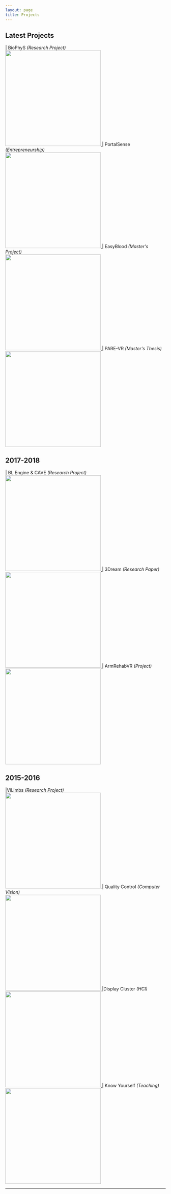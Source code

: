 ```yaml
---
layout: page
title: Projects
---
```


## Latest Projects

| BioPhyS *(Research Project)* <br> <a href="{{site.baseurl}}/projects/BioPhyS"><img src="{{site.baseurl}}/assets/img/portfolio/BioPhyS.png" width="300px"> </a> | PortalSense *(Entrepreneurship)* <br> <a href="{{site.baseurl}}/projects/PortalSense"><img src="{{site.baseurl}}/assets/img/portfolio/PortalSense.jpg" width="300px"> </a>
| EasyBlood *(Master's Project)* <br> <a href="{{site.baseurl}}/projects/EasyBlood"><img src="{{site.baseurl}}/assets/img/portfolio/EasyBlood.jpg" width="300px"> </a> | PARE-VR *(Master's Thesis)* <br> <a href="{{site.baseurl}}/projects/PARE-VR"><img src="{{site.baseurl}}/assets/img/portfolio/PARE-VR.jpg" width="300px"> </a>

## 2017-2018

| BL Engine & CAVE *(Research Project)* <br> <a href="{{site.baseurl}}/projects/BLEngine"><img src="{{site.baseurl}}/assets/img/portfolio/Unity3D.png" width="300px"> </a> | 3Dream *(Research Paper)* <br> <a href="{{site.baseurl}}/projects/3Dream"><img src="{{site.baseurl}}/assets/img/portfolio/3Dream.png" width="300px"> </a> | ArmRehabVR *(Project)* <br> <a href="{{site.baseurl}}/projects/ArmRehabVR"><img src="{{site.baseurl}}/assets/img/portfolio/ArmRehabVR.jpg" width="300px"> </a>

## 2015-2016

|ViLimbs *(Research Project)* <br> <a href="{{site.baseurl}}/projects/ViLimbs"><img src="{{site.baseurl}}/assets/img/portfolio/ViLimbs.png" width="300px"> </a> | Quality Control *(Computer Vision)* <br> <a href="{{site.baseurl}}/projects/QualityControl"><img src="{{site.baseurl}}/assets/img/portfolio/QualityControl.png" width="300px"> </a>
|Display Cluster *(HCI)* <br> <a href="{{site.baseurl}}/projects/DisplayCluster"><img src="{{site.baseurl}}/assets/img/portfolio/DisplayCluster.jpg" width="300px"> </a> | Know Yourself *(Teaching)* <br> <a href="{{site.baseurl}}/projects/KnowYourself"><img src="{{site.baseurl}}/assets/img/portfolio/Conocete.png" width="300px"> </a>

---